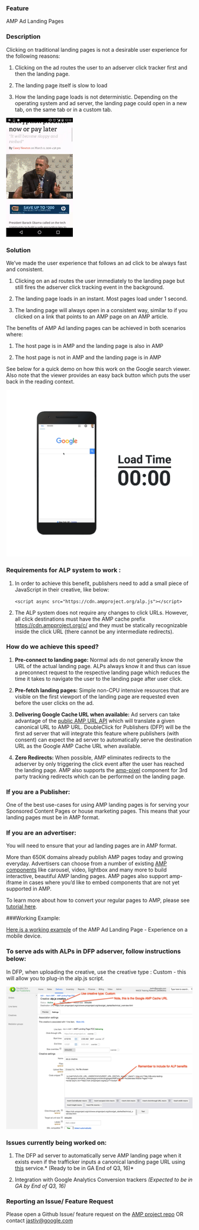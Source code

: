 ### **Feature**
AMP Ad Landing Pages
### **Description**
Clicking on traditional landing pages is not a desirable user experience for the following reasons:

1. Clicking on the ad routes the user to an adserver click tracker first and then the landing page. 
	
2. The landing page itself is slow to load
	
3. How the landing page loads is not deterministic. Depending on the operating system and ad server, the landing page could open in a new tab, on the same tab or in a custom tab.

![image alt text](Android_LP.gif)

### **Solution**

We’ve made the user experience that follows an ad click to be always fast and consistent. 

1. Clicking on an ad routes the user immediately to the landing page but still fires the adserver click tracking event in the background.
	
2. The landing page loads in an instant. Most pages load under 1 second.
	
3. The landing page will always open in a consistent way, similar to if you clicked on a link that points to an AMP page on an AMP article.

The benefits of AMP Ad landing pages can be achieved in both scenarios where:

1. The host page is in AMP and the landing page is also in AMP
	
2. The host page is not in AMP and the landing page is in AMP

See below for a quick demo on how this work on the Google search viewer. Also note that the viewer provides an easy back button which puts the user back in the reading context.

![image alt text](Google_Viewer.gif)

### **Requirements for ALP system to work :**

1. In order to achieve this benefit, publishers need to add a small piece of JavaScript in their creative, like below: 

	`<script async src="https://cdn.ampproject.org/alp.js"></script>`

2. The ALP system does not require any changes to click URLs. However, all click destinations must have the AMP cache prefix https://cdn.ampproject.org/c/ and they must be statically recognizable inside the click URL (there cannot be any intermediate redirects).

### **How do we achieve this speed?**

1. **Pre-connect to landing page:** Normal ads do not generally know the URL of the actual landing page. ALPs always know it and thus can issue a preconnect request to the respective landing page which reduces the time it takes to navigate the user to the landing page after user click.

2. **Pre-fetch landing pages:** Simple non-CPU intensive resources that are visible on the first viewport of the landing page are requested even before the user clicks on the ad.

3. **Delivering Google Cache URL when available:** Ad servers can take advantage of the [public AMP URL API](https://developers.google.com/amp/cache/reference/acceleratedmobilepageurl/rest/) which will translate a given canonical URL to AMP URL. DoubleClick for Publishers (DFP) will be the first ad server that will integrate this feature where publishers (with consent) can expect the ad server to automatically serve the destination URL as the Google AMP Cache URL when available. 

4. **Zero Redirects:** When possible, AMP eliminates redirects to the adserver by only triggering the click event after the user has reached the landing page. AMP also supports the [amp-pixel](https://github.com/ampproject/amphtml/blob/master/builtins/amp-pixel.md) component for 3rd party tracking redirects which can be performed on the landing page. 

### If you are a Publisher:

One of the best use-cases for using AMP landing pages is for serving your Sponsored Content Pages or house marketing pages. This means that your landing pages must be in AMP format. 

### If you are an advertiser:

You will need to ensure that your ad landing pages are in AMP format. 

More than 650K domains already publish AMP pages today and growing everyday. Advertisers can choose from a number of existing [AMP components](https://github.com/ampproject/amphtml/tree/master/extensions) like carousel, video, lightbox and many more to build interactive, beautiful AMP landing pages. AMP pages also support amp-iframe in cases where you’d like to embed components that are not yet supported in AMP. 

To learn more about how to convert your regular pages to AMP, please see [tutorial here](https://www.ampproject.org/docs/get_started/create.html). 

###Working Example:

[Here is a working example](http://dfp-amp-testing-1185.appspot.com/amp_tests/amp-alp-demo.html) of the AMP Ad Landing Page - Experience on a mobile device.

### To serve ads with ALPs in DFP adserver, follow instructions below:

In DFP, when uploading the creative, use the creative type : Custom - this will allow you to plug-in the alp.js script.

![image alt text](dfp.png)


### **Issues currently being worked on:**

1. The DFP ad server to automatically serve AMP landing page when it exists even if the trafficker inputs a canonical landing page URL using [this](https://developers.google.com/amp/cache/reference/acceleratedmobilepageurl/rest/) service.* (Ready to be in GA End of Q3, 16)*
	
2. Integration with Google Analytics Conversion trackers *(Expected  to be in GA by End of Q3, 16)*

### **Reporting an Issue/ Feature Request**

Please open a Github Issue/ feature request on the [AMP project repo](https://github.com/ampproject/amphtml/issues) OR contact jastiv@google.com


